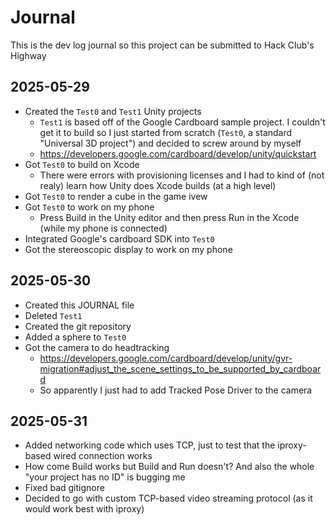 # Journal

This is the dev log journal so this project can be submitted to Hack Club's Highway

## 2025-05-29

- Created the `Test0` and `Test1` Unity projects
  - `Test1` is based off of the Google Cardboard sample project. I couldn't get it to build so I just started from scratch (`Test0`, a standard "Universal 3D project") and decided to screw around by myself
  - https://developers.google.com/cardboard/develop/unity/quickstart
- Got `Test0` to build on Xcode
  - There were errors with provisioning licenses and I had to kind of (not realy) learn how Unity does Xcode builds (at a high level)
- Got `Test0` to render a cube in the game ivew
- Got `Test0` to work on my phone
  - Press Build in the Unity editor and then press Run in the Xcode (while my phone is connected)
- Integrated Google's cardboard SDK into `Test0`
- Got the stereoscopic display to work on my phone

## 2025-05-30

- Created this JOURNAL file
- Deleted `Test1`
- Created the git repository
- Added a sphere to `Test0`
- Got the camera to do headtracking
  - https://developers.google.com/cardboard/develop/unity/gvr-migration#adjust_the_scene_settings_to_be_supported_by_cardboard
  - So apparently I just had to add Tracked Pose Driver to the camera

## 2025-05-31

- Added networking code which uses TCP, just to test that the iproxy-based wired connection works
- How come Build works but Build and Run doesn't? And also the whole "your project has no ID" is bugging me
- Fixed bad gitignore
- Decided to go with custom TCP-based video streaming protocol (as it would work best with iproxy)
